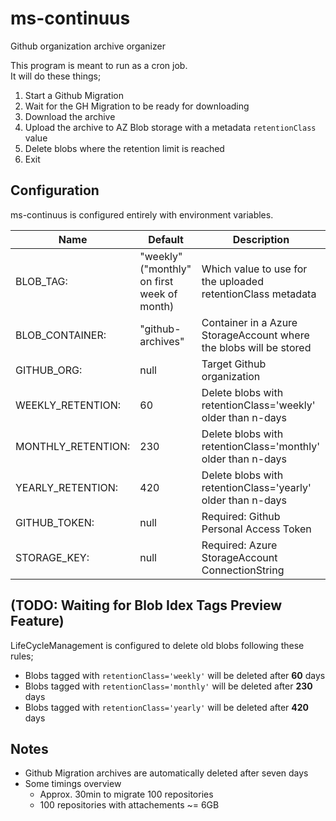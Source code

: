 # ms-continuus

Github organization archive organizer

This program is meant to run as a cron job.  
It will do these things;

1. Start a Github Migration
2. Wait for the GH Migration to be ready for downloading
3. Download the archive
4. Upload the archive to AZ Blob storage with a metadata `retentionClass` value
5. Delete blobs where the retention limit is reached
6. Exit

## Configuration

ms-continuus is configured entirely with environment variables.

  |Name   |Default|Description|
  |-------|-------|-----------|
  |BLOB_TAG:|"weekly"("monthly" on first week of month)|Which value to use for the uploaded retentionClass metadata|
  |BLOB_CONTAINER:|"github-archives" |Container in a Azure StorageAccount where the blobs will be stored|
  |GITHUB_ORG:|null|Target Github organization|
  |WEEKLY_RETENTION:|60|Delete blobs with retentionClass='weekly' older than n-days|
  |MONTHLY_RETENTION:|230|Delete blobs with retentionClass='monthly' older than n-days|
  |YEARLY_RETENTION:|420|Delete blobs with retentionClass='yearly' older than n-days|
  |GITHUB_TOKEN:|null|Required: Github Personal Access Token|
  |STORAGE_KEY:|null|Required: Azure StorageAccount ConnectionString|

## (TODO: Waiting for Blob Idex Tags Preview Feature)

LifeCycleManagement is configured to delete old blobs following these rules;

- Blobs tagged with `retentionClass='weekly'` will be deleted after __60__ days
- Blobs tagged with `retentionClass='monthly'` will be deleted after __230__ days
- Blobs tagged with `retentionClass='yearly'` will be deleted after __420__ days
  
## Notes

- Github Migration archives are automatically deleted after seven days
- Some timings overview
  - Approx. 30min to migrate 100 repositories
  - 100 repositories with attachements ~= 6GB
